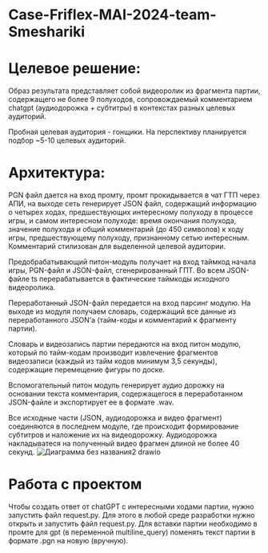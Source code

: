 # Case-Friflex-MAI-2024-team-Smeshariki
# Целевое решение:

Образ результата представляет собой видеоролик из фрагмента партии, содержащего не более 9 полуходов, сопровождаемый комментарием chatgpt (аудиодорожка + субтитры) в контекстах разных целевых аудиторий.

Пробная целевая аудитория - гонщики. На перспективу планируется подбор ~5-10 целевых аудиторий.

# Архитектура:

PGN файл дается на вход промту, промт прокидывается в чат ГТП через АПИ, на выходе сеть генерирует JSON файл, содержащий информацию о четырех ходах, предшествующих интересному полуходу в процессе игры, и самом интересном полуходе: время окончания полухода, значение полухода и общий комментарий (до 450 символов) к ходу игры, предшествующему полуходу, признанному сетью интересным. Комментарий стилизован для выделенной целевой аудитории.

Предобрабатывающий питон-модуль получает на вход таймкод начала игры, PGN-файл и JSON-файл, сгенерированный ГПТ. Во всем JSON-файле ts перерабатывается в фактические таймкоды исходного видеоролика. 

Переработанный JSON-файл передается на вход парсинг модулю. На выходе из модуля получаем словарь, содержащий все данные из  переработанного JSON’а (тайм-коды и комментарий к фрагменту партии). 

Словарь и видеозапись партии передаются на вход питон модулю, который по тайм-кодам производит извлечение фрагментов видеозаписи (каждый из тайм кодов минимум 3,5 секунды), содержащие перемещение фигуры по доске. 

Вспомогательный питон модуль генерирует аудио дорожку на основании текста комментария, содержащегося в переработанном JSON-файле и экспортирует ее в формате .wav. 

Все исходные части (JSON, аудиодорожка и видео фрагмент) соединяются в последнем модуле, где происходит формирование субтитров и наложение их на видеодорожку. Аудиодорожка накладыватеся на полученный видео фрагмен длиной не более 40 секунд.
![Диаграмма без названия2 drawio](https://github.com/MartinIJL7/Case-Friflex-MAI-2024-team-Smeshariki/assets/146389168/441e84f7-5f36-4e0d-b7e2-c4ee6a97bb55)

# Работа с проектом

Чтобы создать ответ от chatGPT с интересными ходами партии, нужно запустить файл request.py. Для этого в любой среде разработки нужно открыть и запустить файл request.py. Для вставки партии необходимо в промте для gpt (в переменной multiline_query) поменять текст партии в формате .pgn на новую (вручную).

